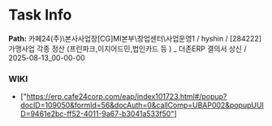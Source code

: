 # Task Info

**Path:** 카페24(주)\본사사업장\[CG]MI본부\창업센터\사업운영1 / hyshin / [284222] 가맹사업 각종 정산 (프린파크,이지어드민,법인카드 등 ) _ 더존ERP 결의서 상신 / 2025-08-13_00-00-00

### WIKI
- ["https://erp.cafe24corp.com/eap/index101723.html#/popup?docID=109050&formId=56&docAuth=0&callComp=UBAP002&popupUUID=9461e2bc-ff52-4011-9a67-b3041a533f50"]

